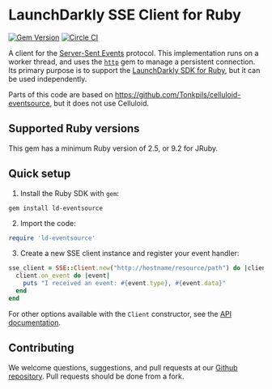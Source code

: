 LaunchDarkly SSE Client for Ruby
================================

[![Gem Version](https://badge.fury.io/rb/ld-eventsource.svg)](http://badge.fury.io/rb/ld-eventsource) [![Circle CI](https://circleci.com/gh/launchdarkly/ruby-eventsource/tree/master.svg?style=svg)](https://circleci.com/gh/launchdarkly/ruby-eventsource/tree/master)

A client for the [Server-Sent Events](https://www.w3.org/TR/eventsource/) protocol. This implementation runs on a worker thread, and uses the [`http`](https://rubygems.org/gems/http) gem to manage a persistent connection. Its primary purpose is to support the [LaunchDarkly SDK for Ruby](https://github.com/launchdarkly/ruby-client), but it can be used independently.

Parts of this code are based on https://github.com/Tonkpils/celluloid-eventsource, but it does not use Celluloid.

Supported Ruby versions
-----------------------

This gem has a minimum Ruby version of 2.5, or 9.2 for JRuby.

Quick setup
-----------

1. Install the Ruby SDK with `gem`:

```shell
gem install ld-eventsource
```

2. Import the code:

```ruby
require 'ld-eventsource'
```

3. Create a new SSE client instance and register your event handler:

```ruby
sse_client = SSE::Client.new("http://hostname/resource/path") do |client|
  client.on_event do |event|
    puts "I received an event: #{event.type}, #{event.data}"
  end
end
```

For other options available with the `Client` constructor, see the [API documentation](https://www.rubydoc.info/gems/ld-eventsource).

Contributing
------------

We welcome questions, suggestions, and pull requests at our [Github repository](https://github.com/launchdarkly/ruby-eventsource). Pull requests should be done from a fork.
